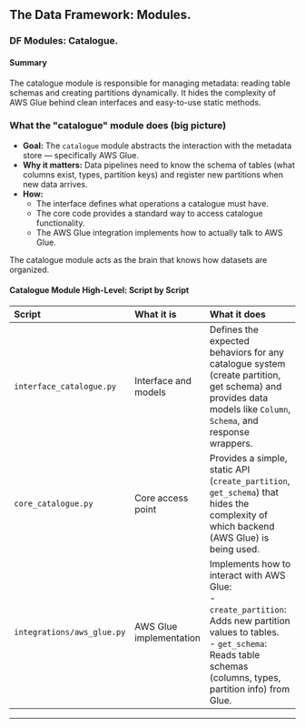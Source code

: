 ## The Data Framework: Modules.
### DF Modules: Catalogue.
#### Summary

The catalogue module is responsible for managing metadata: reading table schemas and creating partitions dynamically. It hides the complexity of AWS Glue behind clean interfaces and easy-to-use static methods.

### What the "catalogue" module does (big picture)

- **Goal:** The `catalogue` module abstracts the interaction with the metadata store — specifically AWS Glue.
- **Why it matters:** Data pipelines need to know the schema of tables (what columns exist, types, partition keys) and register new partitions when new data arrives.
- **How:** 
  - The interface defines what operations a catalogue must have.
  - The core code provides a standard way to access catalogue functionality.
  - The AWS Glue integration implements how to actually talk to AWS Glue.

The catalogue module acts as the brain that knows how datasets are organized.

#### Catalogue Module High-Level: Script by Script

| Script | What it is | What it does |
|:---|:---|:---|
| `interface_catalogue.py` | Interface and models | Defines the expected behaviors for any catalogue system (create partition, get schema) and provides data models like `Column`, `Schema`, and response wrappers. |
| `core_catalogue.py` | Core access point | Provides a simple, static API (`create_partition`, `get_schema`) that hides the complexity of which backend (AWS Glue) is being used. |
| `integrations/aws_glue.py` | AWS Glue implementation | Implements how to interact with AWS Glue: <br> - `create_partition`: Adds new partition values to tables. <br> - `get_schema`: Reads table schemas (columns, types, partition info) from Glue. |

---
